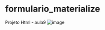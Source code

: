 # formulario_materialize
Projeto Html - aula9
![image](https://github.com/ThiagoManguinho/formulario_materialize/assets/142419724/f075221b-9861-4072-9653-fda4d42bf1fa)
